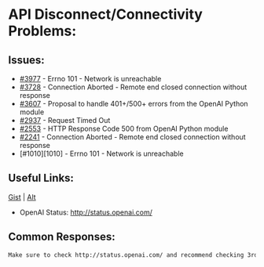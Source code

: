 [gist]:https://gist.github.com/anonhostpi/97d4bb3e9535c92b8173fae704b76264#file-_topics-0005-api-0002-access-connectivity-md
[source]:https://github.com/anonhostpi/AUTOGPT.TRACKERS/blob/main/TOPICS/0005.API/0002.ACCESS/CONNECTIVITY.md
# API Disconnect/Connectivity Problems:
## Issues:
- [#3977][3977] - Errno 101 - Network is unreachable
- [#3728][3728] - Connection Aborted - Remote end closed connection without response
- [#3607][3607] - Proposal to handle 401+/500+ errors from the OpenAI Python module
- [#2937][2937] - Request Timed Out
- [#2553][2553] - HTTP Response Code 500 from OpenAI Python module
- [#2241][2241] - Connection Aborted - Remote end closed connection without response
- [#1010][1010] - Errno 101 - Network is unreachable

## Useful Links:
[Gist][gist] | [Alt][source]
- OpenAI Status: http://status.openai.com/

## Common Responses:
```md
Make sure to check http://status.openai.com/ and recommend checking 3rd parties like downdetector: https://downdetector.com/status/openai/
```

[2241]:https://github.com/Significant-Gravitas/Auto-GPT/issues/2241
[2553]:https://github.com/Significant-Gravitas/Auto-GPT/issues/2553
[2937]:https://github.com/Significant-Gravitas/Auto-GPT/issues/2937
[3607]:https://github.com/Significant-Gravitas/Auto-GPT/issues/3607
[3728]:https://github.com/Significant-Gravitas/Auto-GPT/issues/3728
[3977]:https://github.com/Significant-Gravitas/Auto-GPT/issues/3977